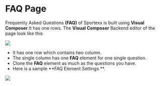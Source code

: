 # FAQ Page

Frequently Asked Questions **(FAQ)** of  Sportexx is built using **Visual Composer**.It has one rows. The **Visual Composer** Backend editor of the page look like this

![](http://transvelo.github.io/sportexx/docs/images/faq.png)

* It has one row which contains two column.
* The single column has one **FAQ** element for one single question.
* Clone the **FAQ** element as much as the questions you have.
* Here is a sample **FAQ Element Settings **.

![](http://transvelo.github.io/sportexx/docs/images/faq-setting.png)
